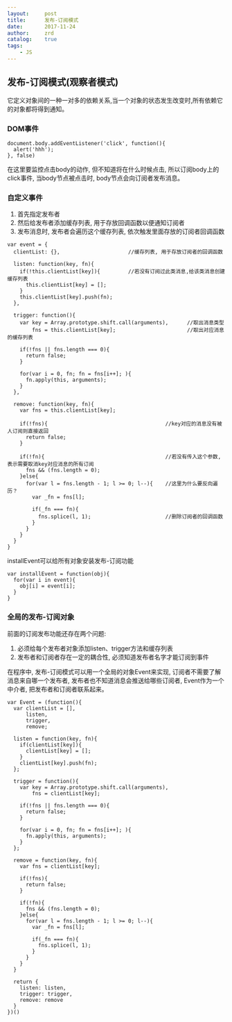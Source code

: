 ```yaml
---
layout:     post
title:      发布-订阅模式
date:       2017-11-24
author:     zrd
catalog:    true
tags:
    - JS
---
```


## 发布-订阅模式(观察者模式)

它定义对象间的一种一对多的依赖关系,当一个对象的状态发生改变时,所有依赖它的对象都将得到通知。

### DOM事件

```
document.body.addEventListener('click', function(){
  alert('hhh');
}, false)
```

在这里要监控点击body的动作, 但不知道将在什么时候点击, 所以订阅body上的click事件, 当body节点被点击时, body节点会向订阅者发布消息。

### 自定义事件

1. 首先指定发布者
2. 然后给发布者添加缓存列表, 用于存放回调函数以便通知订阅者
3. 发布消息时, 发布者会遍历这个缓存列表, 依次触发里面存放的订阅者回调函数

```
var event = {
  clientList: {},                      //缓存列表, 用于存放订阅者的回调函数
  
  listen: function(key, fn){           
    if(!this.clientList[key]){         //若没有订阅过此类消息,给该类消息创建缓存列表
      this.clientList[key] = [];
    }
    this.clientList[key].push(fn);
  },
  
  trigger: function(){
    var key = Array.prototype.shift.call(arguments),      //取出消息类型
        fns = this.clientList[key];                       //取出对应消息的缓存列表
        
    if(!fns || fns.length === 0){
      return false;
    }
    
    for(var i = 0, fn; fn = fns[i++]; ){
      fn.apply(this, arguments);
    }
  },
  
  remove: function(key, fn){
    var fns = this.clientList[key];
    
    if(!fns){                                      //key对应的消息没有被人订阅则直接返回
      return false;
    }
    
    if(!fn){                                       //若没有传入这个参数, 表示需要取消key对应消息的所有订阅
      fns && (fns.length = 0);
    }else{
      for(var l = fns.length - 1; l >= 0; l--){    //这里为什么要反向遍历？
        var _fn = fns[l];
        
        if(_fn === fn){
          fns.splice(l, 1);                        //删除订阅者的回调函数
        }
      }
    }
  }
}
```

installEvent可以给所有对象安装发布-订阅功能
```
var installEvent = function(obj){
  for(var i in event){
    obj[i] = event[i];
  }
}
```

### 全局的发布-订阅对象

前面的订阅发布功能还存在两个问题:

1. 必须给每个发布者对象添加listen、trigger方法和缓存列表
2. 发布者和订阅者存在一定的耦合性, 必须知道发布者名字才能订阅到事件

在程序中, 发布-订阅模式可以用一个全局的对象Event来实现, 订阅者不需要了解消息来自哪一个发布者, 发布者也不知道消息会推送给哪些订阅者,
Event作为一个中介者, 把发布者和订阅者联系起来。

```
var Event = (function(){
  var clientList = [],
      listen,
      trigger,
      remove;
      
  listen = function(key, fn){           
    if(clientList[key]){         
      clientList[key] = [];
    }
    clientList[key].push(fn);
  };
  
  trigger = function(){
    var key = Array.prototype.shift.call(arguments),   
        fns = clientList[key];                       
        
    if(!fns || fns.length === 0){
      return false;
    }
    
    for(var i = 0, fn; fn = fns[i++]; ){
      fn.apply(this, arguments);
    }
  };
  
  remove = function(key, fn){
    var fns = clientList[key];
    
    if(!fns){                             
      return false;
    }
    
    if(!fn){                                      
      fns && (fns.length = 0);
    }else{
      for(var l = fns.length - 1; l >= 0; l--){    
        var _fn = fns[l];
        
        if(_fn === fn){
          fns.splice(l, 1);                     
        }
      }
    }
  }
  
  return {
    listen: listen,
    trigger: trigger,
    remove: remove
  }
})()
```

















